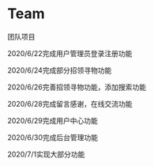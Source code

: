 # Team
团队项目

2020/6/22完成用户管理员登录注册功能

2020/6/24完成部分招领寻物功能

2020/6/26完善招领寻物功能，添加搜索功能

2020/6/28完成留言感谢，在线交流功能

2020/6/29完成用户中心功能

2020/6/30完成后台管理功能

2020/7/1实现大部分功能

